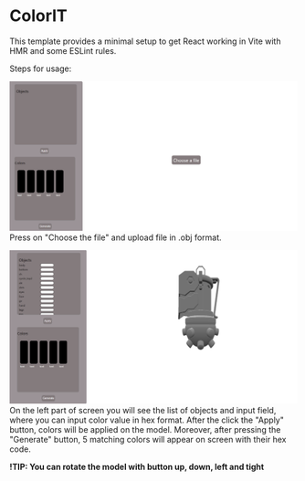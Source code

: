 # ColorIT

This template provides a minimal setup to get React working in Vite with HMR and some ESLint rules.

Steps for usage:

![img](./images/first_scrren.png)
Press on "Choose the file" and upload file in .obj format.

![img](./images/after_add.png)
On the left part of screen you will see the list of objects and input field, where you can input color value in hex format. After the click the "Apply" button, colors will be applied on the model.
Moreover, after pressing the "Generate" button, 5 matching colors will appear on screen with their hex code. 

**!TIP: You can rotate the model with button up, down, left and tight** 